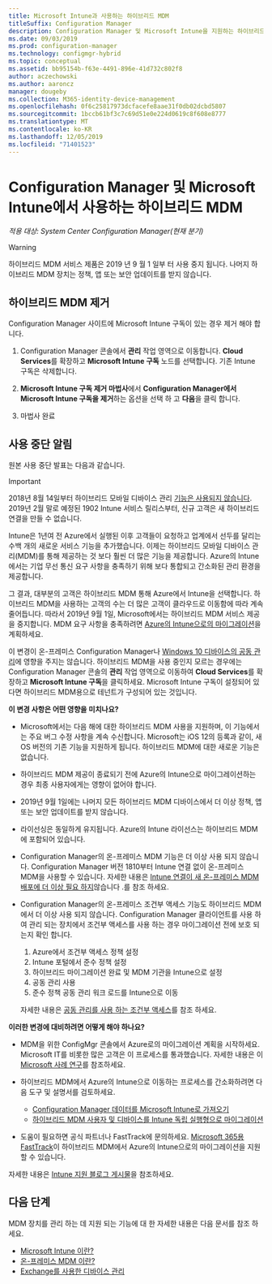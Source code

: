 ```yaml
---
title: Microsoft Intune과 사용하는 하이브리드 MDM
titleSuffix: Configuration Manager
description: Configuration Manager 및 Microsoft Intune을 지원하는 하이브리드 MDM(모바일 디바이스 관리)에 대해 알아보세요.
ms.date: 09/03/2019
ms.prod: configuration-manager
ms.technology: configmgr-hybrid
ms.topic: conceptual
ms.assetid: bb95154b-f63e-4491-896e-41d732c802f8
author: aczechowski
ms.author: aaroncz
manager: dougeby
ms.collection: M365-identity-device-management
ms.openlocfilehash: 0f6c25817973dcfacefe8aae31f0db02dcbd5807
ms.sourcegitcommit: 1bccb61bf3c7c69d51e0e224d0619c8f608e8777
ms.translationtype: MT
ms.contentlocale: ko-KR
ms.lasthandoff: 12/05/2019
ms.locfileid: "71401523"
---
```

# <a name="hybrid-mdm-with-configuration-manager-and-microsoft-intune"></a>Configuration Manager 및 Microsoft Intune에서 사용하는 하이브리드 MDM

*적용 대상: System Center Configuration Manager(현재 분기)*

> [!WARNING]
> 하이브리드 MDM 서비스 제품은 2019 년 9 월 1 일부 터 사용 중지 됩니다. 나머지 하이브리드 MDM 장치는 정책, 앱 또는 보안 업데이트를 받지 않습니다.

## <a name="remove-hybrid-mdm"></a>하이브리드 MDM 제거

Configuration Manager 사이트에 Microsoft Intune 구독이 있는 경우 제거 해야 합니다.

1. Configuration Manager 콘솔에서 **관리** 작업 영역으로 이동합니다. **Cloud Services**를 확장하고 **Microsoft Intune 구독** 노드를 선택합니다. 기존 Intune 구독은 삭제합니다.

1. **Microsoft Intune 구독 제거 마법사**에서 **Configuration Manager에서 Microsoft Intune 구독을 제거**하는 옵션을 선택 하 고 **다음**을 클릭 합니다.

1. 마법사 완료

## <a name="deprecation-announcement"></a>사용 중단 알림

원본 사용 중단 발표는 다음과 같습니다.

> [!Important]  
> 2018년 8월 14일부터 하이브리드 모바일 디바이스 관리 [기능은 사용되지 않습니다](/sccm/core/plan-design/changes/deprecated/removed-and-deprecated-cmfeatures). 2019년 2월 말로 예정된 1902 Intune 서비스 릴리스부터, 신규 고객은 새 하이브리드 연결을 만들 수 없습니다.
> <!--Intune feature 2683117-->  
> Intune은 1년여 전 Azure에서 실행된 이후 고객들이 요청하고 업계에서 선두를 달리는 수백 개의 새로운 서비스 기능을 추가했습니다. 이제는 하이브리드 모바일 디바이스 관리(MDM)를 통해 제공하는 것 보다 훨씬 더 많은 기능을 제공합니다. Azure의 Intune에서는 기업 무선 통신 요구 사항을 충족하기 위해 보다 통합되고 간소화된 관리 환경을 제공합니다.
>
> 그 결과, 대부분의 고객은 하이브리드 MDM 통해 Azure에서 Intune을 선택합니다. 하이브리드 MDM을 사용하는 고객의 수는 더 많은 고객이 클라우드로 이동함에 따라 계속 줄어듭니다. 따라서 2019년 9월 1일, Microsoft에서는 하이브리드 MDM 서비스 제공을 중지합니다. MDM 요구 사항을 충족하려면 [Azure의 Intune으로의 마이그레이션](/sccm/mdm/deploy-use/migrate-hybridmdm-to-intunesa)을 계획하세요.
>
> 이 변경이 온-프레미스 Configuration Manager나 [Windows 10 디바이스의 공동 관리](/sccm/comanage/overview)에 영향을 주지는 않습니다. 하이브리드 MDM을 사용 중인지 모르는 경우에는 Configuration Manager 콘솔의 **관리** 작업 영역으로 이동하여 **Cloud Services**를 확장하고 **Microsoft Intune 구독**을 클릭하세요. Microsoft Intune 구독이 설정되어 있다면 하이브리드 MDM용으로 테넌트가 구성되어 있는 것입니다.
>
> **이 변경 사항은 어떤 영향을 미치나요?**
>
> - Microsoft에서는 다음 해에 대한 하이브리드 MDM 사용을 지원하며, 이 기능에서는 주요 버그 수정 사항을 계속 수신합니다. Microsoft는 iOS 12의 등록과 같이, 새 OS 버전의 기존 기능을 지원하게 됩니다. 하이브리드 MDM에 대한 새로운 기능은 없습니다.  
>
> - 하이브리드 MDM 제공이 종료되기 전에 Azure의 Intune으로 마이그레이션하는 경우 최종 사용자에게는 영향이 없어야 합니다.  
>
> - 2019년 9월 1일에는 나머지 모든 하이브리드 MDM 디바이스에서 더 이상 정책, 앱 또는 보안 업데이트를 받지 않습니다.  
>
> - 라이선싱은 동일하게 유지됩니다. Azure의 Intune 라이선스는 하이브리드 MDM에 포함되어 있습니다.  
>
> - Configuration Manager의 온-프레미스 MDM 기능은 더 이상 사용 되지 않습니다. Configuration Manager 버전 1810부터 Intune 연결 없이 온-프레미스 MDM을 사용할 수 있습니다. 자세한 내용은 [Intune 연결이 새 온-프레미스 MDM 배포에 더 이상 필요 하지](/sccm/core/plan-design/changes/whats-new-in-version-1810#bkmk_opmdm)않습니다 .를 참조 하세요.
>
> - Configuration Manager의 온-프레미스 조건부 액세스 기능도 하이브리드 MDM에서 더 이상 사용 되지 않습니다. Configuration Manager 클라이언트를 사용 하 여 관리 되는 장치에서 조건부 액세스를 사용 하는 경우 마이그레이션 전에 보호 되는지 확인 합니다.
>     1. Azure에서 조건부 액세스 정책 설정
>     2. Intune 포털에서 준수 정책 설정
>     3. 하이브리드 마이그레이션 완료 및 MDM 기관을 Intune으로 설정
>     4. 공동 관리 사용
>     5. 준수 정책 공동 관리 워크 로드를 Intune으로 이동
>
>     자세한 내용은 [공동 관리를 사용 하는 조건부 액세스](https://docs.microsoft.com/sccm/comanage/quickstart-conditional-access)를 참조 하세요.
>
> **이러한 변경에 대비하려면 어떻게 해야 하나요?**
>
> - MDM을 위한 ConfigMgr 콘솔에서 Azure로의 마이그레이션 계획을 시작하세요. Microsoft IT를 비롯한 많은 고객은 이 프로세스를 통과했습니다. 자세한 내용은 이 [Microsoft 사례 연구](https://aka.ms/Intune_MSFT)를 참조하세요.  
>
> - 하이브리드 MDM에서 Azure의 Intune으로 이동하는 프로세스를 간소화하려면 다음 도구 및 설명서를 검토하세요.  
>   - [Configuration Manager 데이터를 Microsoft Intune로 가져오기](/sccm/mdm/deploy-use/migrate-import-data)  
>   - [하이브리드 MDM 사용자 및 디바이스를 Intune 독립 실행형으로 마이그레이션](/sccm/mdm/deploy-use/migrate-hybridmdm-to-intunesa)  
>
> - 도움이 필요하면 공식 파트너나 FastTrack에 문의하세요. [Microsoft 365용 FastTrack](https://aka.ms/hybrid_fasttrack)이 하이브리드 MDM에서 Azure의 Intune으로의 마이그레이션을 지원할 수 있습니다.
>
> 자세한 내용은 [Intune 지원 블로그 게시물](https://aka.ms/hybrid_notification)을 참조하세요.

<!--

With the hybrid mobile device management (MDM) feature of Configuration Manager, manage iOS, Windows, and Android devices. All management tasks are handled from the Configuration Manager console where you perform the rest of your management tasks seamlessly integrated with Microsoft Intune's online service over the internet. Use Configuration Manager to let users access company resources on their devices in a secure, managed way. By using device management, you protect company data while letting users enroll their personal or company-owned devices to access company data. 

This article assumes that you use Configuration Manager to manage computers. It also assumes that you're interested in extending the Configuration Manager console with Intune to manage mobile devices. 



## Capabilities

Hybrid MDM supports the following management capabilities on devices:

-   Retire and wipe devices  

-   Configure compliance settings such as passwords, security, roaming, encryption, and wireless communication  

-   Deploy line-of-business (LOB) apps to devices  

-   Deploy apps to devices that connect to Windows Store, Windows Phone Store, App Store, or Google Play  

-   Collect hardware inventory  

-   Collect software inventory by using built-in reports  



## Hybrid MDM enrollment

To bring devices into hybrid management, those devices must be enrolled with the service. How devices enroll devices depends on the device type, ownership, and the level of management needed.

- **"Bring your own device" (BYOD)**: Users enroll their personal phones, tablets, or PCs  

- **Corporate-owned device (COD)**: Enable management scenarios like remote wipe, shared devices, or user affinity for a device  

- If you use [Exchange ActiveSync](/sccm/mdm/plan-design/device-enrollment-methods#mobile-device-management-with-exchange-activesync-and-configuration-manager), either on-premises or hosted in the cloud, you can enable simple Intune management without enrollment. Windows PCs can also be managed using [Intune client software](/intune/deploy-use/manage-windows-pcs-with-microsoft-intune).

-->

## <a name="next-steps"></a>다음 단계

MDM 장치를 관리 하는 데 지원 되는 기능에 대 한 자세한 내용은 다음 문서를 참조 하세요.

- [Microsoft Intune 이란?](https://docs.microsoft.com/intune/what-is-intune)
- [온-프레미스 MDM 이란?](/sccm/mdm/understand/manage-mobile-devices-with-on-premises-infrastructure)
- [Exchange를 사용한 디바이스 관리](/sccm/mdm/deploy-use/manage-mobile-devices-with-exchange-activesync)
